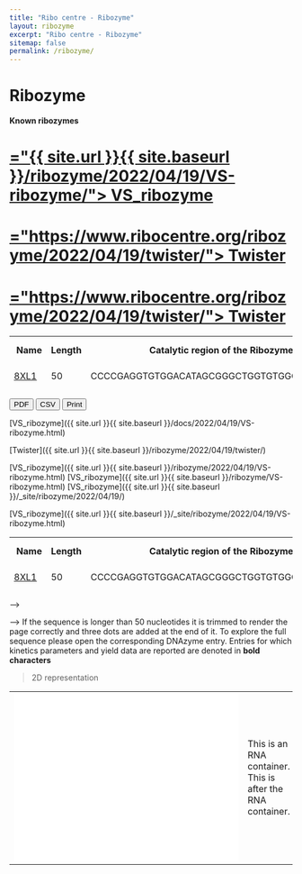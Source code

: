 ```yaml
---
title: "Ribo centre - Ribozyme"
layout: ribozyme
excerpt: "Ribo centre - Ribozyme"
sitemap: false
permalink: /ribozyme/
---
```


# Ribozyme

**Known ribozymes**


<html lang="en-us">
  <head>
    <meta http-equiv="content-type" content="text/html; charset=utf-8">
    <meta name="viewport" content="width=device-width, initial-scale=1.0, maximum-scale=1">
  </head>

  <body>
  <div class="wrap">
    <div class="container content">
      <div class="posts">
        <div class="post">
        <h1 class="post-title">
          <a href>="{{ site.url }}{{ site.baseurl }}/ribozyme/2022/04/19/VS-ribozyme/"> VS_ribozyme </a>
        </h1>
        </div>
        <div class="post">
        <h1 class="post-title">
          <a href>="https://www.ribocentre.org/ribozyme/2022/04/19/twister/">  Twister </a>
        </h1>
        </div>
        <div class="post">
        <h1 class="post-title"><a href>="https://www.ribocentre.org/ribozyme/2022/04/19/twister/">  Twister </a>
        </h1>
      </div>
    </div>
  </div>
  </body>

  <table id="dnazymes_table" class="table table-striped table-bordered" cellspacing="0" width="100%">
  <thead>
    <tr>
      <th><a href="<><i class="fas fa-question-circle"></i></a>&nbsp;Name</th>
      <th>Length</th>
      <th><a href="/DNAmoreDB/help#help12"><i class="fas fa-question-circle"></i></a>&nbsp;Catalytic region of the Ribozyme</th>
      <th><a href="/DNAmoreDB/help#help4"><i class="fas fa-question-circle"></i></a>&nbsp;Reaction</th>
      <th><a href="/DNAmoreDB/help#help6"><i class="fas fa-question-circle"></i></a>&nbsp;Metal ions/cofactors</th>
    </tr>
     <tr>
      <td name="td0"><a href="https://www.ribocentre.org/ribozyme/2022/04/19/VS-ribozyme.html">8XL1</a></td>
      <td name="td1">50</td>
      <td name="td2">CCCCGAGGTGTGGACATAGCGGGCTGGTGTGGCGCGCAGT...</td>
      <td name="td3">RNA ligation</td>
      <td name="td4">Mn2+</td>
    </tr>
  </thead>
</table>

<div class="dt-buttons btn-group flex-wrap">
   <button class="btn btn-secondary buttons-pdf buttons-html5" tabindex="0" aria-controls="table_id" type="button">
   <span>PDF</span>
   </button> 
   <button class="btn btn-secondary buttons-csv buttons-html5" tabindex="0" aria-controls="table_id" type="button">
   <span>CSV</span>
   </button> 
   <button class="btn btn-secondary buttons-print" tabindex="0" aria-controls="table_id" type="button">
   <span>Print</span>
   </button>
</div>

   
[VS_ribozyme]({{ site.url }}{{ site.baseurl }}/docs/2022/04/19/VS-ribozyme.html)
<!--Read more [here]({{ site.url }}{{ site.baseurl }}/ribozyme/2022/04/19/VS-ribozyme)-->
[Twister]({{ site.url }}{{ site.baseurl }}/ribozyme/2022/04/19/twister/)

[VS_ribozyme]({{ site.url }}{{ site.baseurl }}/ribozyme/2022/04/19/VS-ribozyme.html)
[VS_ribozyme]({{ site.url }}{{ site.baseurl }}/ribozyme/VS-ribozyme.html)
[VS_ribozyme]({{ site.url }}{{ site.baseurl }}/_site/ribozyme/2022/04/19/)
<!--Read more [here]({{ site.url }}{{ site.baseurl }}/ribozyme/2022/04/19/VS-ribozyme.html)-->
<!--[VS_ribozyme]({{ site.url }}{{ site.baseurl }}/structure/index.html?id=VS_ribozyme)-->
[VS_ribozyme]({{ site.url }}{{ site.baseurl }}/_site/ribozyme/2022/04/19/VS-ribozyme.html)




<table id="dnazymes_table" class="table table-striped table-bordered" cellspacing="0" width="100%">
  <thead>
    <tr>
      <th><a href="/DNAmoreDB/help#help5"><i class="fas fa-question-circle"></i></a>&nbsp;Name</th>
      <th>Length</th>
      <th><a href="/DNAmoreDB/help#help12"><i class="fas fa-question-circle"></i></a>&nbsp;Catalytic region of the Ribozyme</th>
      <th><a href="/DNAmoreDB/help#help4"><i class="fas fa-question-circle"></i></a>&nbsp;Reaction</th>
      <th><a href="/DNAmoreDB/help#help6"><i class="fas fa-question-circle"></i></a>&nbsp;Metal ions/cofactors</th>
    </tr>
    <tr>
      <td name="td0"><a href="https://www.ncbi.nlm.nih.gov/pubmed/16086354">8XL1</a></td>
      <td name="td1">50</td>
      <td name="td2">CCCCGAGGTGTGGACATAGCGGGCTGGTGTGGCGCGCAGT...</td>
      <td name="td3">RNA ligation</td>
      <td name="td4">Mn2+</td>
    </tr>
  </thead>
</table>-->


</script>-->
If the sequence is longer than 50 nucleotides it is trimmed to render the page correctly and three dots are added at the end of it.
To explore the full sequence please open the corresponding DNAzyme entry. Entries for which kinetics parameters and yield data are reported are denoted in <b>bold characters</b>


> 2D representation

<table><tr>
<td><embed src="/images/VSD1.svg" style="display:block;width:400px;height:300px" border=0 /></td>
<!--<td><img src="/images/VS_ribozymePic/VS2D.svg" alt="drawing" style="height:400px" border=0></td>-->
<td><html>
<meta charset="utf-8">
This is an RNA container.
<div id='rna_ss'> </div>
This is after the RNA container.
<script>
    <link rel="stylesheet" type="text/css" href="{{ site.url }}{{ site.baseurl }}/css/fornac.css" />
    <script type='text/javascript' src='{{ site.url }}{{ site.baseurl }}/js/forna/jquery.js'></script>
    <script type='text/javascript' src='{{ site.url }}{{ site.baseurl }}/js/forna/d3.js'></script>
    <script type='text/javascript' src='{{ site.url }}{{ site.baseurl }}/js/forna/fornac.js'></script>
    <script type='text/javascript'>
        var container = new FornaContainer("#rna_ss", {'applyForce': false});

        var options = {'structure': '((..((....)).(((....))).))',
                       'sequence':             'CGCUUCAUAUAAUCCUAAUGACCUAU'};

        container.addRNA(options.structure, options);
</script>
</td>
</tr></table><br>








